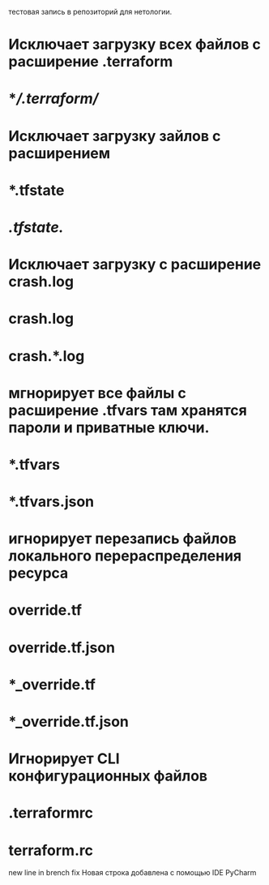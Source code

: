 тестовая запись в репозиторий для нетологии.



#  Исключает загрузку всех файлов с расширение .terraform
#  **/.terraform/*

# Исключает загрузку зайлов с расширением 
# *.tfstate
# *.tfstate.*

# Исключает загрузку с расширение crash.log
# crash.log
# crash.*.log

# мгнорирует все файлы с расширение .tfvars там хранятся пароли и приватные ключи.
# *.tfvars
# *.tfvars.json

# игнорирует перезапись файлов локального перераспределения ресурса
# override.tf
# override.tf.json
# *_override.tf
# *_override.tf.json

# Игнорирует CLI конфигурационных файлов 
# .terraformrc
# terraform.rc
new line in brench fix
Новая строка добавлена с помощью IDE PyCharm
